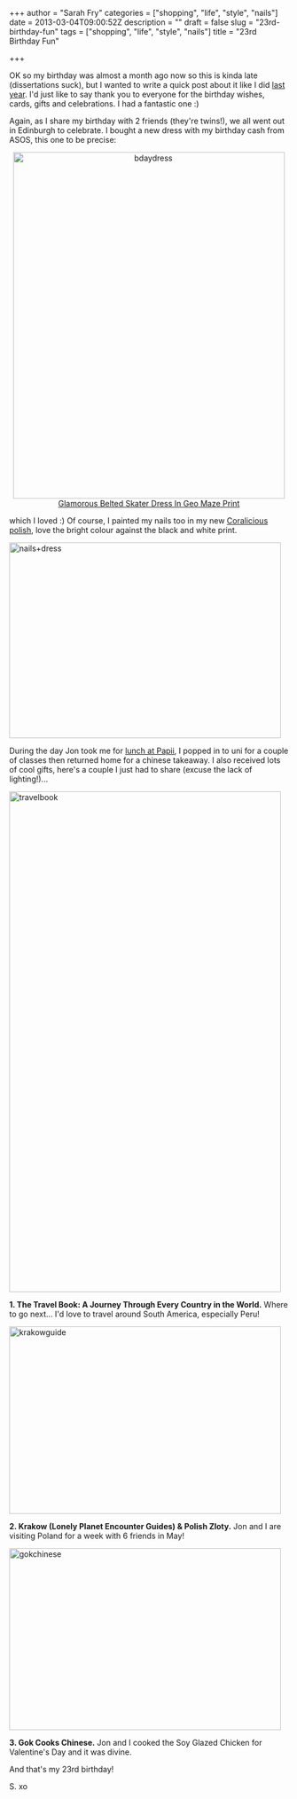 +++
author = "Sarah Fry"
categories = ["shopping", "life", "style", "nails"]
date = 2013-03-04T09:00:52Z
description = ""
draft = false
slug = "23rd-birthday-fun"
tags = ["shopping", "life", "style", "nails"]
title = "23rd Birthday Fun"

+++


OK so my birthday was almost a month ago now so this is kinda late (dissertations suck), but I wanted to write a quick post about it like I did <a href="http://sweetaspi.co.uk/2012/02/13/birthday-fun/" target="_blank">last year</a>. I'd just like to say thank you to everyone for the birthday wishes, cards, gifts and celebrations. I had a fantastic one :)

Again, as I share my birthday with 2 friends (they're twins!), we all went out in Edinburgh to celebrate. I bought a new dress with my birthday cash from ASOS, this one to be precise:
<p style="text-align: center;"><a href="http://sweetaspi.co.uk/images/2013/03/bdaydress.jpg"><img class="alignnone size-full wp-image-1524" alt="bdaydress" src="http://sweetaspi.co.uk/images/2013/03/bdaydress.jpg" width="490" height="625" /></a>
<a href="http://www.asos.com//Glamorous/Glamorous-Belted-Skater-Dress-In-Geo-Maze-Print/Prod/pgeproduct.aspx?iid=2738198" target="_blank">Glamorous Belted Skater Dress In Geo Maze Print</a></p>
which I loved :) Of course, I painted my nails too in my new <a title="Nails in Coralicious" href="http://sweetaspi.co.uk/2013/03/02/nails-in-coralicious/">Coralicious polish</a>, love the bright colour against the black and white print.

<a href="http://sweetaspi.co.uk/images/2013/03/nails+dress.jpg"><img class="alignnone size-full wp-image-1533" alt="nails+dress" src="http://sweetaspi.co.uk/images/2013/03/nails+dress.jpg" width="490" height="353" /></a>

During the day Jon took me for <a title="Lunch at Papii" href="http://sweetaspi.co.uk/2013/02/12/lunch-at-papii/" target="_blank">lunch at Papii</a>, I popped in to uni for a couple of classes then returned home for a chinese takeaway. I also received lots of cool gifts, here's a couple I just had to share (excuse the lack of lighting!)...

<a href="http://sweetaspi.co.uk/images/2013/03/travelbook.jpg"><img class="alignnone size-full wp-image-1535" alt="travelbook" src="http://sweetaspi.co.uk/images/2013/03/travelbook.jpg" width="490" height="903" /></a>

<strong>1. The Travel Book: A Journey Through Every Country in the World.</strong> Where to go next... I'd love to travel around South America, especially Peru!

<a href="http://sweetaspi.co.uk/images/2013/03/krakowguide.jpg"><img class="alignnone size-full wp-image-1536" alt="krakowguide" src="http://sweetaspi.co.uk/images/2013/03/krakowguide.jpg" width="490" height="338" /></a>

<strong>2. Krakow (Lonely Planet Encounter Guides) &amp; Polish Zloty.</strong> Jon and I are visiting Poland for a week with 6 friends in May!

<a href="http://sweetaspi.co.uk/images/2013/03/gokchinese.jpg"><img class="alignnone size-full wp-image-1537" alt="gokchinese" src="http://sweetaspi.co.uk/images/2013/03/gokchinese.jpg" width="490" height="328" /></a>

<strong>3. Gok Cooks Chinese.</strong> Jon and I cooked the Soy Glazed Chicken for Valentine's Day and it was divine.

And that's my 23rd birthday!

S. xo

